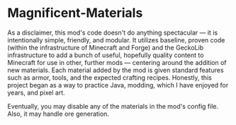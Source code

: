 # Magnificent-Materials

As a disclaimer, this mod's code doesn't do anything spectacular — it is intentionally simple, friendly, and modular. It utilizes baseline, proven code (within the infrastructure of Minecraft and Forge) and the GeckoLib infrastructure to add a bunch of useful, hopefully quality content to Minecraft for use in other, further mods — centering around the addition of new materials. Each material added by the mod is given standard features such as armor, tools, and the expected crafting recipes. Honestly, this project began as a way to practice Java, modding, which I have enjoyed for years, and pixel art.

Eventually, you may disable any of the materials in the mod's config file. Also, it may handle ore generation.
